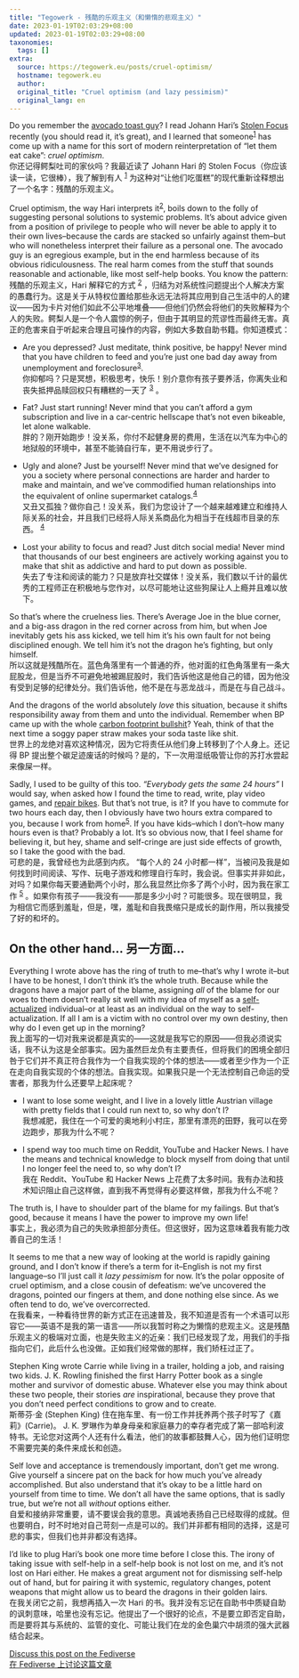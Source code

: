 ```yaml
---
title: "Tegowerk - 残酷的乐观主义（和懒惰的悲观主义）"
date: 2023-01-19T02:03:29+08:00
updated: 2023-01-19T02:03:29+08:00
taxonomies:
  tags: []
extra:
  source: https://tegowerk.eu/posts/cruel-optimism/
  hostname: tegowerk.eu
  author: 
  original_title: "Cruel optimism (and lazy pessimism)"
  original_lang: en
---
```


Do you remember the [avocado toast guy](https://www.theguardian.com/lifeandstyle/2017/may/15/australian-millionaire-millennials-avocado-toast-house)? I read Johann Hari’s [Stolen Focus](https://www.goodreads.com/book/show/57933306-stolen-focus) recently (you should read it, it’s great), and I learned that someone<sup id="fnref:1" data-immersive-translate-effect="1"><a href="https://tegowerk.eu/posts/cruel-optimism/#fn:1" role="doc-noteref">1</a></sup> has come up with a name for this sort of modern reinterpretation of “let them eat cake”: _cruel optimism_.  
你还记得鳄梨吐司的家伙吗？我最近读了 Johann Hari 的 Stolen Focus（你应该读一读，它很棒），我了解到有人 <sup id="fnref:1" data-immersive-translate-effect="1"><a href="https://tegowerk.eu/posts/cruel-optimism/#fn:1" role="doc-noteref">1</a></sup> 为这种对“让他们吃蛋糕”的现代重新诠释想出了一个名字：残酷的乐观主义。

Cruel optimism, the way Hari interprets it<sup id="fnref:2" data-immersive-translate-effect="1"><a href="https://tegowerk.eu/posts/cruel-optimism/#fn:2" role="doc-noteref">2</a></sup>, boils down to the folly of suggesting personal solutions to systemic problems. It’s about advice given from a position of privilege to people who will never be able to apply it to their own lives–because the cards are stacked so unfairly against them–but who will nonetheless interpret their failure as a personal one. The avocado guy is an egregious example, but in the end harmless because of its obvious ridiculousness. The real harm comes from the stuff that sounds reasonable and actionable, like most self-help books. You know the pattern:  
残酷的乐观主义，Hari 解释它的方式 <sup id="fnref:2" data-immersive-translate-effect="1"><a href="https://tegowerk.eu/posts/cruel-optimism/#fn:2" role="doc-noteref">2</a></sup> ，归结为对系统性问题提出个人解决方案的愚蠢行为。这是关于从特权位置给那些永远无法将其应用到自己生活中的人的建议——因为卡片对他们如此不公平地堆叠——但他们仍然会将他们的失败解释为个人的失败。鳄梨人是一个令人震惊的例子，但由于其明显的荒谬性而最终无害。真正的危害来自于听起来合理且可操作的内容，例如大多数自助书籍。你知道模式：

-   Are you depressed? Just meditate, think positive, be happy! Never mind that you have children to feed and you’re just one bad day away from unemployment and foreclosure<sup id="fnref:3" data-immersive-translate-effect="1"><a href="https://tegowerk.eu/posts/cruel-optimism/#fn:3" role="doc-noteref">3</a></sup>.  
    你抑郁吗？只是冥想，积极思考，快乐！别介意你有孩子要养活，你离失业和丧失抵押品赎回权只有糟糕的一天了 <sup id="fnref:3" data-immersive-translate-effect="1"><a href="https://tegowerk.eu/posts/cruel-optimism/#fn:3" role="doc-noteref">3</a></sup> 。
    
-   Fat? Just start running! Never mind that you can’t afford a gym subscription and live in a car-centric hellscape that’s not even bikeable, let alone walkable.  
    胖的？刚开始跑步！没关系，你付不起健身房的费用，生活在以汽车为中心的地狱般的环境中，甚至不能骑自行车，更不用说步行了。
    
-   Ugly and alone? Just be yourself! Never mind that we’ve designed for you a society where personal connections are harder and harder to make and maintain, and we’ve commodified human relationships into the equivalent of online supermarket catalogs.<sup id="fnref:4" data-immersive-translate-effect="1"><a href="https://tegowerk.eu/posts/cruel-optimism/#fn:4" role="doc-noteref">4</a></sup>  
    又丑又孤独？做你自己！没关系，我们为您设计了一个越来越难建立和维持人际关系的社会，并且我们已经将人际关系商品化为相当于在线超市目录的东西。 <sup id="fnref:4" data-immersive-translate-effect="1"><a href="https://tegowerk.eu/posts/cruel-optimism/#fn:4" role="doc-noteref">4</a></sup>
    
-   Lost your ability to focus and read? Just ditch social media! Never mind that thousands of our best engineers are actively working against you to make that shit as addictive and hard to put down as possible.  
    失去了专注和阅读的能力？只是放弃社交媒体！没关系，我们数以千计的最优秀的工程师正在积极地与您作对，以尽可能地让这些狗屎让人上瘾并且难以放下。
    

So that’s where the cruelness lies. There’s Average Joe in the blue corner, and a big-ass dragon in the red corner across from him, but when Joe inevitably gets his ass kicked, we tell him it’s his own fault for not being disciplined enough. We tell him it’s not the dragon he’s fighting, but only himself.  
所以这就是残酷所在。蓝色角落里有一个普通的乔，他对面的红色角落里有一条大屁股龙，但是当乔不可避免地被踢屁股时，我们告诉他这是他自己的错，因为他没有受到足够的纪律处分。我们告诉他，他不是在与恶龙战斗，而是在与自己战斗。

And the dragons of the world absolutely _love_ this situation, because it shifts responsibility away from them and unto the individual. Remember when BP came up with the whole [carbon footprint bullshit](https://mashable.com/feature/carbon-footprint-pr-campaign-sham)? Yeah, think of that the next time a soggy paper straw makes your soda taste like shit.  
世界上的龙绝对喜欢这种情况，因为它将责任从他们身上转移到了个人身上。还记得 BP 提出整个碳足迹废话的时候吗？是的，下一次用湿纸吸管让你的苏打水尝起来像屎一样。

Sadly, I used to be guilty of this too. _“Everybody gets the same 24 hours”_ I would say, when asked how I found the time to read, write, play video games, and [repair bikes](https://tegowerk.eu/tags/bikes/). But that’s not true, is it? If you have to commute for two hours each day, then I obviously have two hours extra compared to you, because I work from home<sup id="fnref:5" data-immersive-translate-effect="1"><a href="https://tegowerk.eu/posts/cruel-optimism/#fn:5" role="doc-noteref">5</a></sup>. If you have kids–which I don’t–how many hours even is that? Probably a lot. It’s so obvious now, that I feel shame for believing it, but hey, shame and self-cringe are just side effects of growth, so I take the good with the bad.  
可悲的是，我曾经也为此感到内疚。 “每个人的 24 小时都一样”，当被问及我是如何找到时间阅读、写作、玩电子游戏和修理自行车时，我会说。但事实并非如此，对吗？如果你每天要通勤两个小时，那么我显然比你多了两个小时，因为我在家工作 <sup id="fnref:5" data-immersive-translate-effect="1"><a href="https://tegowerk.eu/posts/cruel-optimism/#fn:5" role="doc-noteref">5</a></sup> 。如果你有孩子——我没有——那是多少小时？可能很多。现在很明显，我为相信它而感到羞耻，但是，嘿，羞耻和自我畏缩只是成长的副作用，所以我接受了好的和坏的。

## On the other hand… 另一方面…

Everything I wrote above has the ring of truth to me–that’s why I wrote it–but I have to be honest, I don’t think it’s the whole truth. Because while the dragons have a major part of the blame, assigning _all_ of the blame for our woes to them doesn’t really sit well with my idea of myself as a [self-actualized](https://en.wikipedia.org/wiki/Self-actualization) individual–or at least as an individual on the way to self-actualization. If all I am is a victim with no control over my own destiny, then why do I even get up in the morning?  
我上面写的一切对我来说都是真实的——这就是我写它的原因——但我必须说实话，我不认为这是全部事实。因为虽然巨龙负有主要责任，但将我们的困境全部归咎于它们并不真正符合我作为一个自我实现的个体的想法——或者至少作为一个正在走向自我实现的个体的想法。自我实现。如果我只是一个无法控制自己命运的受害者，那我为什么还要早上起床呢？

-   I want to lose some weight, and I live in a lovely little Austrian village with pretty fields that I could run next to, so why don’t I?  
    我想减肥，我住在一个可爱的奥地利小村庄，那里有漂亮的田野，我可以在旁边跑步，那我为什么不呢？
    
-   I spend way too much time on Reddit, YouTube and Hacker News. I have the means and technical knowledge to block myself from doing that until I no longer feel the need to, so why don’t I?  
    我在 Reddit、YouTube 和 Hacker News 上花费了太多时间。我有办法和技术知识阻止自己这样做，直到我不再觉得有必要这样做，那我为什么不呢？
    

The truth is, I have to shoulder part of the blame for my failings. But that’s good, because it means I have the power to improve my own life!  
事实上，我必须为自己的失败承担部分责任。但这很好，因为这意味着我有能力改善自己的生活！

It seems to me that a new way of looking at the world is rapidly gaining ground, and I don’t know if there’s a term for it–English is not my first language–so I’ll just call it _lazy pessimism_ for now. It’s the polar opposite of cruel optimism, and a close cousin of defeatism: we’ve uncovered the dragons, pointed our fingers at them, and done nothing else since. As we often tend to do, we’ve overcorrected.  
在我看来，一种看待世界的新方式正在迅速普及，我不知道是否有一个术语可以形容它——英语不是我的第一语言——所以我暂时称之为懒惰的悲观主义。这是残酷乐观主义的极端对立面，也是失败主义的近亲：我们已经发现了龙，用我们的手指指向它们，此后什么也没做。正如我们经常做的那样，我们矫枉过正了。

Stephen King wrote Carrie while living in a trailer, holding a job, and raising two kids. J. K. Rowling finished the first Harry Potter book as a single mother and survivor of domestic abuse. Whatever else you may think about these two people, their stories _are_ inspirational, because they prove that you don’t need perfect conditions to grow and to create.  
斯蒂芬·金 (Stephen King) 住在拖车里、有一份工作并抚养两个孩子时写了《嘉莉》(Carrie)。 J. K. 罗琳作为单身母亲和家庭暴力的幸存者完成了第一部哈利波特书。无论您对这两个人还有什么看法，他们的故事都鼓舞人心，因为他们证明您不需要完美的条件来成长和创造。

Self love and acceptance is tremendously important, don’t get me wrong. Give yourself a sincere pat on the back for how much you’ve already accomplished. But also understand that it’s okay to be a little hard on yourself from time to time. We don’t all have the same options, that is sadly true, but we’re not all _without_ options either.  
自爱和接纳非常重要，请不要误会我的意思。真诚地表扬自己已经取得的成就。但也要明白，时不时地对自己苛刻一点是可以的。我们并非都有相同的选择，这是可悲的事实，但我们也并非都没有选择。

I’d like to plug Hari’s book one more time before I close this. The irony of taking issue with self-help in a self-help book is not lost on me, and it’s not lost on Hari either. He makes a great argument not for dismissing self-help out of hand, but for pairing it with systemic, regulatory changes, potent weapons that might allow us to beard the dragons in their golden lairs.  
在我关闭它之前，我想再插入一次 Hari 的书。我并没有忘记在自助书中质疑自助的讽刺意味，哈里也没有忘记。他提出了一个很好的论点，不是要立即否定自助，而是要将其与系统的、监管的变化、可能让我们在龙的金色巢穴中胡须的强大武器结合起来。

[Discuss this post on the Fediverse  
在 Fediverse 上讨论这篇文章](https://fedi.tegowerk.eu/notice/ARk1134pSWG1efSJuq)
